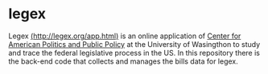 # legex
Legex [(http://legex.org/app.html)](http://legex.org/app.html) is an online application of [Center for American Politics and Public Policy](http://cappp.org/) at the University of Wasingthon to study and trace the federal legislative process in the US. In this repository there is the back-end code that collects and manages the bills data for legex.
